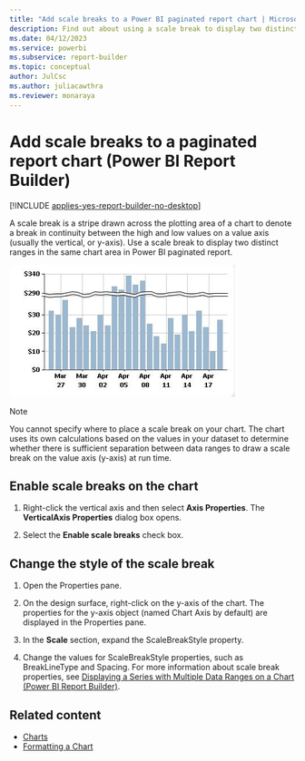 ```yaml
---
title: "Add scale breaks to a Power BI paginated report chart | Microsoft Docs"
description: Find out about using a scale break to display two distinct ranges in the same paginated report chart area in Power BI Report Builder.
ms.date: 04/12/2023
ms.service: powerbi
ms.subservice: report-builder
ms.topic: conceptual
author: JulCsc
ms.author: juliacawthra
ms.reviewer: monaraya
---
```

# Add scale breaks to a paginated report chart (Power BI Report Builder)

[!INCLUDE [applies-yes-report-builder-no-desktop](../../../includes/applies-yes-report-builder-no-desktop.md)]

  A scale break is a stripe drawn across the plotting area of a chart to denote a break in continuity between the high and low values on a value axis (usually the vertical, or y-axis). Use a scale break to display two distinct ranges in the same chart area in Power BI paginated report.  
  
 ![Screenshot of a chart with scale break.](media/paginated-reports-visualizations/multiple-data-ranges-chart-scale-break.gif "Chart with scale break.")  
  
> [!NOTE]  
>  You cannot specify where to place a scale break on your chart. The chart uses its own calculations based on the values in your dataset to determine whether there is sufficient separation between data ranges to draw a scale break on the value axis (y-axis) at run time.  
  

## Enable scale breaks on the chart  
  
1. Right-click the vertical axis and then select **Axis Properties**. The **VerticalAxis Properties** dialog box opens.  
  
1. Select the **Enable scale breaks** check box.  
  
## Change the style of the scale break  
  
1. Open the Properties pane.  
  
1. On the design surface, right-click on the y-axis of the chart. The properties for the y-axis object (named Chart Axis by default) are displayed in the Properties pane.  
  
1. In the **Scale** section, expand the ScaleBreakStyle property.  
  
1. Change the values for ScaleBreakStyle properties, such as BreakLineType and Spacing. For more information about scale break properties, see [Displaying a Series with Multiple Data Ranges on a Chart &#40;Power BI Report Builder&#41;](/sql/reporting-services/report-design/displaying-a-series-with-multiple-data-ranges-on-a-chart).  

## Related content

- [Charts](charts-report-builder.md)
- [Formatting a Chart](formatting-chart-report-builder.md)
